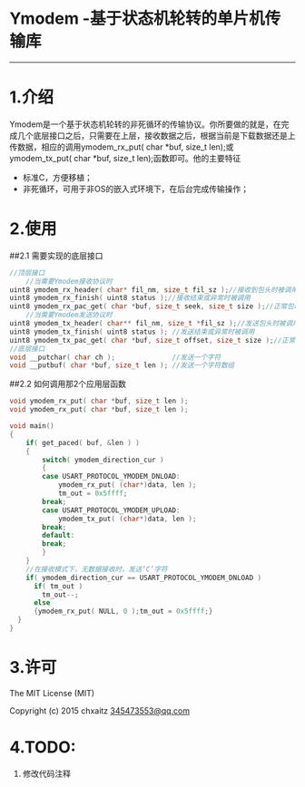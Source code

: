 # Ymodem -基于状态机轮转的单片机传输库

------
# 1.介绍
Ymodem是一个基于状态机轮转的非死循环的传输协议。你所要做的就是，在完成几个底层接口之后，只需要在上层，接收数据之后，根据当前是下载数据还是上传数据，相应的调用ymodem_rx_put( char *buf, size_t len);或ymodem_tx_put( char *buf, size_t len);函数即可。他的主要特征

- 标准C，方便移植；
- 非死循环，可用于非OS的嵌入式环境下，在后台完成传输操作；

# 2.使用
##2.1 需要实现的底层接口
```C
//顶层接口
    //当需要Ymodem接收协议时
uint8 ymodem_rx_header( char* fil_nm, size_t fil_sz );//接收到包头时被调用
uint8 ymodem_rx_finish( uint8 status );//接收结束或异常时被调用
uint8 ymodem_rx_pac_get( char *buf, size_t seek, size_t size );//正常包时被调用
    //当需要Ymodem发送协议时
uint8 ymodem_tx_header( char** fil_nm, size_t *fil_sz );//发送包头时被调用
uint8 ymodem_tx_finish( uint8 status ); //发送结束或异常时被调用
uint8 ymodem_tx_pac_get( char *buf, size_t offset, size_t size );//正常包时被调用
//底层接口
void __putchar( char ch );              //发送一个字符
void __putbuf( char *buf, size_t len ); //发送一个字符数组
```
##2.2 如何调用那2个应用层函数
```C
void ymodem_rx_put( char *buf, size_t len );
void ymodem_rx_put( char *buf, size_t len );

void main()
{
    if( get_paced( buf, &len ) )
    {
        switch( ymodem_direction_cur )
        {
        case USART_PROTOCOL_YMODEM_DNLOAD:
            ymodem_rx_put( (char*)data, len );
            tm_out = 0x5ffff;
        break;
        case USART_PROTOCOL_YMODEM_UPLOAD:
            ymodem_tx_put( (char*)data, len );
        break;
        default:
        break;
        }
    }
    //在接收模式下，无数据接收时，发送‘C’字符
    if( ymodem_direction_cur == USART_PROTOCOL_YMODEM_DNLOAD )
      if( tm_out )
        tm_out--;
      else
      {ymodem_rx_put( NULL, 0 );tm_out = 0x5ffff;}
  }
}
```

# 3.许可
The MIT License (MIT)

Copyright (c) 2015 chxaitz 345473553@qq.com


# 4.TODO:
1. 修改代码注释
